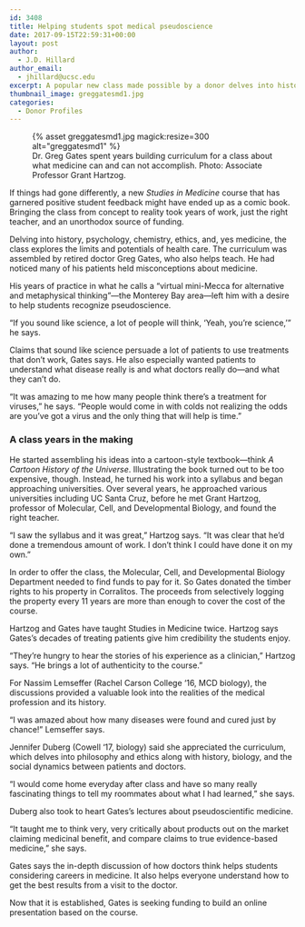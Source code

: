 ```yaml
---
id: 3408
title: Helping students spot medical pseudoscience
date: 2017-09-15T22:59:31+00:00
layout: post
author:
  - J.D. Hillard
author_email:
  - jhillard@ucsc.edu
excerpt: A popular new class made possible by a donor delves into history, psychology, chemistry, ethics, and—yes—medicine, exploring the limits and potentials of health care
thumbnail_image: greggatesmd1.jpg
categories:
  - Donor Profiles
---
```

<figure class="inline-image right">
{% asset greggatesmd1.jpg magick:resize=300 alt="greggatesmd1" %}<figcaption>Dr. Greg Gates spent years building curriculum for a class about what medicine can and can not accomplish. Photo: Associate Professor Grant Hartzog.</figcaption></figure>

If things had gone differently, a new _Studies in Medicine_ course that has garnered positive student feedback might have ended up as a comic book. Bringing the class from concept to reality took years of work, just the right teacher, and an unorthodox source of funding.

Delving into history, psychology, chemistry, ethics, and, yes medicine, the class explores the limits and potentials of health care. The curriculum was assembled by retired doctor Greg Gates, who also helps teach. He had noticed many of his patients held misconceptions about medicine.

His years of practice in what he calls a “virtual mini-Mecca for alternative and metaphysical thinking”—the Monterey Bay area—left him with a desire to help students recognize pseudoscience.

“If you sound like science, a lot of people will think, ‘Yeah, you’re science,’” he says.

Claims that sound like science persuade a lot of patients to use treatments that don’t work, Gates says. He also especially wanted patients to understand what disease really is and what doctors really do—and what they can’t do.

“It was amazing to me how many people think there’s a treatment for viruses,” he says. “People would come in with colds not realizing the odds are you’ve got a virus and the only thing that will help is time.”

### A class years in the making

He started assembling his ideas into a cartoon-style textbook—think _A Cartoon History of the Universe_. Illustrating the book turned out to be too expensive, though. Instead, he turned his work into a syllabus and began approaching universities. Over several years, he approached various universities including UC Santa Cruz, before he met Grant Hartzog, professor of Molecular, Cell, and Developmental Biology, and found the right teacher.

“I saw the syllabus and it was great,” Hartzog says. “It was clear that he’d done a tremendous amount of work. I don’t think I could have done it on my own.”

In order to offer the class, the Molecular, Cell, and Developmental Biology Department needed to find funds to pay for it. So Gates donated the timber rights to his property in Corralitos. The proceeds from selectively logging the property every 11 years are more than enough to cover the cost of the course.

Hartzog and Gates have taught Studies in Medicine twice. Hartzog says Gates’s decades of treating patients give him credibility the students enjoy.

“They’re hungry to hear the stories of his experience as a clinician,” Hartzog says. “He brings a lot of authenticity to the course.”

For Nassim Lemseffer (Rachel Carson College ‘16, MCD biology), the discussions provided a valuable look into the realities of the medical profession and its history.

“I was amazed about how many diseases were found and cured just by chance!” Lemseffer says.

Jennifer Duberg (Cowell ‘17, biology) said she appreciated the curriculum, which delves into philosophy and ethics along with history, biology, and the social dynamics between patients and doctors.

“I would come home everyday after class and have so many really fascinating things to tell my roommates about what I had learned,” she says.

Duberg also took to heart Gates’s lectures about pseudoscientific medicine.

“It taught me to think very, very critically about products out on the market claiming medicinal benefit, and compare claims to true evidence-based medicine,” she says.

Gates says the in-depth discussion of how doctors think helps students considering careers in medicine. It also helps everyone understand how to get the best results from a visit to the doctor.

Now that it is established, Gates is seeking funding to build an online presentation based on the course.
